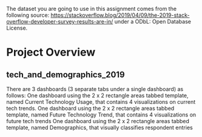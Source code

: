 The dataset you are going to use in this assignment comes from the following source: https://stackoverflow.blog/2019/04/09/the-2019-stack-overflow-developer-survey-results-are-in/ under a ODbL: Open Database License.

<h1>Project Overview</h1>
<h2>tech_and_demographics_2019</h2>
There are 3 dashboards (3 separate tabs under a single dashboard) as follows:
  One dashboard using the 2 x 2 rectangle areas tabbed template, named Current Technology Usage, that contains 4 visualizations on current tech trends.
  One dashboard using the 2 x 2 rectangle areas tabbed template, named Future Technology Trend, that contains 4 visualizations on future tech trends
  One dashboard using the 2 x 2 rectangle areas tabbed template, named Demographics, that visually classifies respondent entries
